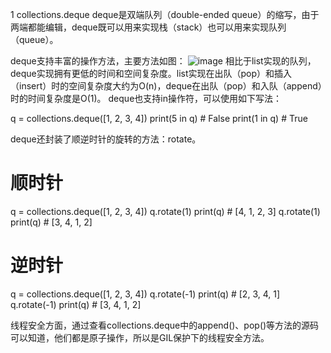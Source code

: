 1 collections.deque
deque是双端队列（double-ended queue）的缩写，由于两端都能编辑，deque既可以用来实现栈（stack）也可以用来实现队列（queue）。

deque支持丰富的操作方法，主要方法如图：
![image](https://user-images.githubusercontent.com/28584407/149652601-2548ab09-6a5e-4452-8967-b24013a58a21.png)
相比于list实现的队列，deque实现拥有更低的时间和空间复杂度。list实现在出队（pop）和插入（insert）时的空间复杂度大约为O(n)，deque在出队（pop）和入队（append）时的时间复杂度是O(1)。
deque也支持in操作符，可以使用如下写法：

q = collections.deque([1, 2, 3, 4])
print(5 in q)  # False
print(1 in q)  # True

deque还封装了顺逆时针的旋转的方法：rotate。

# 顺时针
q = collections.deque([1, 2, 3, 4])
q.rotate(1)
print(q)  # [4, 1, 2, 3]
q.rotate(1)
print(q)  # [3, 4, 1, 2]

# 逆时针
q = collections.deque([1, 2, 3, 4])
q.rotate(-1)
print(q)  # [2, 3, 4, 1]
q.rotate(-1)
print(q)  # [3, 4, 1, 2]

线程安全方面，通过查看collections.deque中的append()、pop()等方法的源码可以知道，他们都是原子操作，所以是GIL保护下的线程安全方法。
